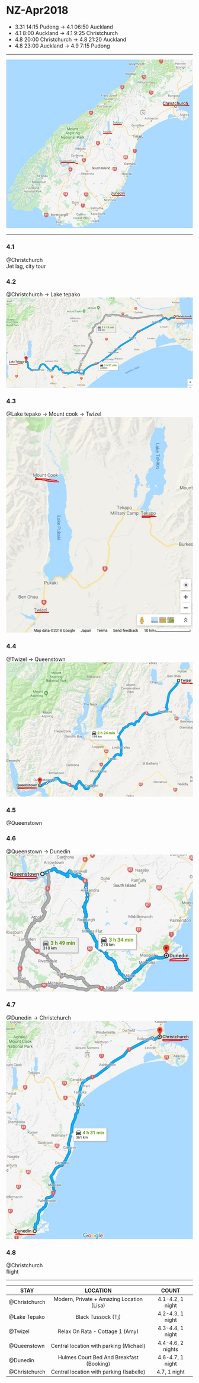 # NZ-Apr2018

* 3.31 14:15 Pudong -> 4.1 06:50 Auckland  
* 4.1 8:00 Auckland -> 4.1 9:25 Christchurch
* 4.8 20:00 Christchurch -> 4.8 21:20 Auckland
* 4.8 23:00 Auckland -> 4.9 7:15 Pudong
***
![](pics/main.jpg)
***
### 4.1
@Christchurch  
Jet lag, city tour

### 4.2
@Christchurch -> Lake tepako  
![](pics/1.jpg)

### 4.3
@Lake tepako -> Mount cook -> Twizel  
![](pics/2.jpg)

### 4.4
@Twizel -> Queenstown  
![](pics/3.jpg)

### 4.5
@Queenstown  

### 4.6
@Queenstown -> Dunedin  
![](pics/4.jpg)

### 4.7
@Dunedin -> Christchurch  
![](pics/5.jpg)

### 4.8
@Christchurch  
flight
***
| STAY          | LOCATION        | COUNT    |
| ------------- |:-----------:|:--------:|
| @Christchurch | Modern, Private + Amazing Location (Lisa)| 4.1-4.2, 1 night |
| @Lake Tepako  | Black Tussock (Tj)| 4.2-4.3, 1 night  |
| @Twizel       | Relax On Rata - Cottage 1 (Amy)| 4.3-4.4, 1 night  |
| @Queenstown   | Central location with parking (Michael)|4.4-4.6, 2 nights |
| @Dunedin      | Hulmes Court Bed And Breakfast (Booking)|4.6-4.7, 1 night  |
| @Christchurch | Central location with parking (Isabelle)|4.7, 1 night  |
